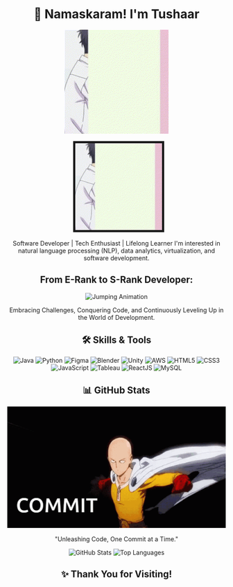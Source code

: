 <div align="center">

# 🙏 Namaskaram! I'm Tushaar
![Coding](./wotakai2.gif)
<div class = "datanotlies">
  <img src="wotakai2.gif" style="margin-left: 10px;" width="200px" height="200px" border ="5">
  </div>

Software Developer | Tech Enthusiast | Lifelong Learner
I'm interested in natural language processing (NLP), data analytics, virtualization, and software development.

## **From E-Rank to S-Rank Developer:**
![Jumping Animation](./sung-jin-woo-jing-woo.gif)

<p>Embracing Challenges, Conquering Code, and Continuously Leveling Up in the World of Development.</p>

## 🛠 **Skills & Tools**
![Java](https://img.shields.io/badge/Java-%23ED8B00.svg?style=for-the-badge&logo=java&logoColor=white)
![Python](https://img.shields.io/badge/Python-3776AB?style=for-the-badge&logo=python&logoColor=white)
![Figma](https://img.shields.io/badge/Figma-F24E1E?style=for-the-badge&logo=figma&logoColor=white)
![Blender](https://img.shields.io/badge/Blender-F5792A?style=for-the-badge&logo=blender&logoColor=white)
![Unity](https://img.shields.io/badge/Unity-100000?style=for-the-badge&logo=unity&logoColor=white)
![AWS](https://img.shields.io/badge/Amazon_AWS-232F3E?style=for-the-badge&logo=amazon-aws&logoColor=white)
![HTML5](https://img.shields.io/badge/HTML5-E34F26?style=for-the-badge&logo=html5&logoColor=white)
![CSS3](https://img.shields.io/badge/CSS3-1572B6?style=for-the-badge&logo=css3&logoColor=white)
![JavaScript](https://img.shields.io/badge/JavaScript-323330?style=for-the-badge&logo=javascript&logoColor=F7DF1E)
![Tableau](https://img.shields.io/badge/Tableau-E97627?style=for-the-badge&logo=tableau&logoColor=white)
![ReactJS](https://img.shields.io/badge/React-20232A?style=for-the-badge&logo=react&logoColor=61DAFB)
![MySQL](https://img.shields.io/badge/MySQL-4479A1?style=for-the-badge&logo=mysql&logoColor=white)

## 📊 **GitHub Stats**
![Commit Animation](./OPM.gif)

<p>"Unleashing Code, One Commit at a Time."</p>


![GitHub Stats](https://github-readme-stats.vercel.app/api?username=YTushaar&show_icons=true&theme=radical)
![Top Languages](https://github-readme-stats.vercel.app/api/top-langs/?username=YTushaar&layout=compact&theme=radical)

## ✨ Thank You for Visiting!

</div>
